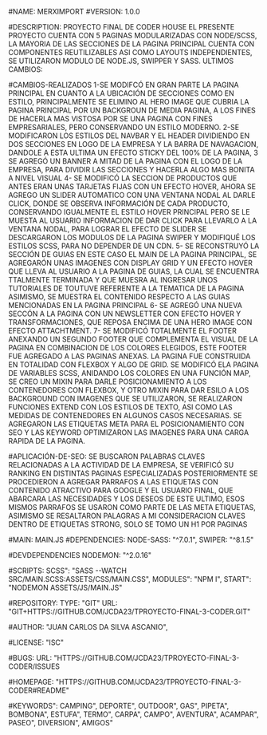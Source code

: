 #NAME: MERXIMPORT
#VERSION: 1.0.0

#DESCRIPTION:
PROYECTO FINAL DE CODER HOUSE EL PRESENTE PROYECTO CUENTA CON 5 PAGINAS MODULARIZADAS CON NODE/SCSS, LA MAYORIA DE LAS SECCIONES DE LA PAGINA PRINCIPAL CUENTA CON COMPONENTES REUTILIZABLES ASI COMO LAYOUTS INDEPENDIENTES, SE UTILIZARON MODULO DE NODE.JS, SWIPPER Y SASS. ULTIMOS CAMBIOS: 

#CAMBIOS-REALIZADOS
1-SE MODIFCÓ EN GRAN PARTE LA PAGINA PRINCIPAL EN CUANTO A LA UBICACIÓN DE SECCIONES COMO EN ESTILO, PRINCIPALMENTE SE ELIMINO AL HERO IMAGE QUE CUBRIA LA PAGINA PRINCIPAL POR UN BACKGROUN DE MEDIA PAGINA, A LOS FINES DE HACERLA MAS VISTOSA POR SE UNA PAGINA CON FINES EMPRESARIALES, PERO CONSERVANDO UN ESTILO MODERNO.
2-SE MODIFICARON LOS ESTILOS DEL NAVBAR Y EL HEADER DIVIDIENDO EN DOS SECCIONES EN LOGO DE LA EMPRESA Y LA BARRA DE NAVAGACION, DANDOLE A ESTA ULTIMA UN EFECTO STICKY DEL 100% DE LA PAGINA,
3 SE AGREGÓ UN BANNER A MITAD DE LA PAGINA CON EL LOGO DE LA EMPRESA, PARA DIVIDIR LAS SECCIONES Y HACERLA ALGO MAS BONITA A NIVEL VISUAL 
4- SE MODIFICÓ LA SECCION DE PRODUCTOS QUE ANTES ERAN UNAS TARJETAS FIJAS CON UN EFECTO HOVER, AHORA SE AGREGO UN SLIDER AUTOMATICO CON UNA VENTANA NODAL AL DARLE CLICK, DONDE SE OBSERVA INFORMACIÓN DE CADA PRODUCTO, CONSERVANDO IGUALMENTE EL ESTILO HOVER PRINCIPAL PERO SE LE MUESTA AL USUARIO INFORMACION DE DAR CLICK PARA LLEVARLO A LA VENTANA NODAL, PARA LOGRAR EL EFECTO DE SLIDER SE DESCARGARON LOS MODULOS DE LA PAGINA SWIPER Y MODIFIQUÉ LOS ESTILOS SCSS, PARA NO DEPENDER DE UN CDN.
5- SE RECONSTRUYÓ LA SECCIÓN DE GUIAS EN ESTE CASO EL MAIN DE LA PAGINA PRINCIPAL, SE AGREGARÓN UNAS IMAGENES CON DISPLAY GRID Y UN EFECTO HOVER QUE LLEVA AL USUARIO A LA PAGINA DE GUIAS, LA CUAL SE ENCUENTRA TTALMENTE TERMINADA Y QUE MUESRA AL INGRESAR UNOS TUTORIALES DE TOUTUVE REFERENTE A LA TEMATICA DE LA PAGINA ASIMISMO, SE MUESTRA EL CONTENIDO RESPECTO A LAS GUIAS MENCIONADAS EN LA PAGINA PRINCIPAL 
6- SE AGREGÓ UNA NUEVA SECCÓN A LA PAGINA CON UN NEWSLETTER CON EFECTO HOVER Y TRANSFORMACIONES, QUE REPOSA ENCIMA DE UNA HERO IMAGE CON EFECTO ATTACHTMENT.
7- SE MODIFICÓ TOTALMENTE EL FOOTER ANEXANDO UN SEGUNDO FOOTER QUE COMPLEMENTA EL VISUAL DE LA PAGINA EN COMBINACION DE LOS COLORES ELEGIDOS, ESTE FOOTER FUE AGREGADO A LAS PAGINAS ANEXAS. LA PAGINA FUE CONSTRUIDA EN TOTALIDAD CON FLEXBOX Y ALGO DE GRID. SE MODIFICÓ ELA PAGINA DE VARIABLES SCSS, ANIDANDO LOS COLORES EN UNA FUNCIÓN MAP, SE CREO UN MIXIN PARA DARLE POSICIONAMIENTO A LOS CONTENEDORES CON FLEXBOX, Y OTRO MIXIN PARA DAR ESILO A LOS BACKGROUND CON IMAGENES QUE SE UTILIZARON, SE REALIZARON FUNCIONES EXTEND CON LOS ESTILOS DE TEXTO, ASI COMO LAS MEDIDAS DE CONTENEDORES EN ALGUNOS CASOS NECESARIAS. SE AGREGARON LAS ETIQUETAS META PARA EL POSICIONAMIENTO CON SEO Y LAS KEYWORD OPTIMIZARON LAS IMAGENES PARA UNA CARGA RAPIDA DE LA PAGINA.

#APLICACIÓN-DE-SEO: 
SE BUSCARON PALABRAS CLAVES RELACIONADAS A LA ACTIVIDAD DE LA EMPRESA, SE VERIFICÓ SU RANKING EN DISTINTAS PAGINAS ESPECIALIZADAS 
POSTERIORMENTE SE PROCEDIERON A AGREGAR PARRAFOS A LAS ETIQUETAS CON CONTENIDO ATRACTIVO PARA GOOGLE Y EL USUARIO FINAL, 
QUE ABARCARA LAS NECESIDADES Y LOS DESEOS DE ESTE ULTIMO, ESOS MISMOS PARRAFOS SE USARON COMO PARTE DE LAS META ETIQUETAS,
ASIMISMO SE RESALTARON PALAGRAS A MI CONSIDERACION CLAVES DENTRO DE ETIQUETAS STRONG, SOLO SE TOMO UN H1 POR PAGINAS
 
#MAIN: MAIN.JS
#DEPENDENCIES:
    NODE-SASS: "^7.0.1",
    SWIPER: "^8.1.5"
  
#DEVDEPENDENCIES
    NODEMON: "^2.0.16"
  
#SCRIPTS:
    SCSS": "SASS --WATCH SRC/MAIN.SCSS:ASSETS/CSS/MAIN.CSS",
    MODULES": "NPM I",
    START": "NODEMON ASSETS/JS/MAIN.JS"
 
 #REPOSITORY:
    TYPE: "GIT"
    URL: "GIT+HTTPS://GITHUB.COM/JCDA23/TPROYECTO-FINAL-3-CODER.GIT"
 
#AUTHOR: "JUAN CARLOS DA SILVA ASCANIO",

#LICENSE: "ISC"

#BUGS:
    URL: "HTTPS://GITHUB.COM/JCDA23/TPROYECTO-FINAL-3-CODER/ISSUES
    
#HOMEPAGE: 
"HTTPS://GITHUB.COM/JCDA23/TPROYECTO-FINAL-3-CODER#README"

#KEYWORDS":
    CAMPING",
    DEPORTE",
    OUTDOOR",
    GAS",
    PIPETA",
    BOMBONA",
    ESTUFA",
    TERMO",
    CARPA",
    CAMPO",
    AVENTURA",
    ACAMPAR",
    PASEO",
    DIVERSION",
    AMIGOS"
